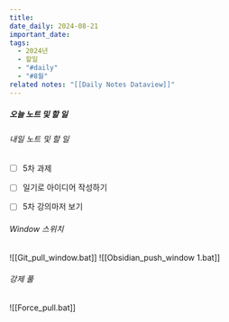 ```yaml
---
title: 
date_daily: 2024-08-21
important_date: 
tags:
  - 2024년
  - 할일
  - "#daily"
  - "#8월"
related notes: "[[Daily Notes Dataview]]"
---
```

##### 오늘 노트 및 할 일 






###### 내일 노트 및 할 일
- [ ]  5차 과제
- [ ] 일기로 아이디어 작성하기
- [ ] 5차 강의마저 보기


######  Window 스위치
![[Git_pull_window.bat]]
![[Obsidian_push_window 1.bat]]



###### 강제 풀
![[Force_pull.bat]]